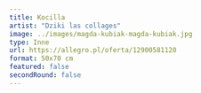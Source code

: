 ```yaml
---
title: Kocilla
artist: "Dziki las collages"
image: ../images/magda-kubiak-magda-kubiak.jpg
type: Inne
url: https://allegro.pl/oferta/12900581120
format: 50x70 cm
featured: false
secondRound: false
---
```

